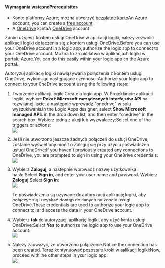 #### <a name="prerequisites"></a><span data-ttu-id="1a979-101">Wymagania wstępne</span><span class="sxs-lookup"><span data-stu-id="1a979-101">Prerequisites</span></span>
* <span data-ttu-id="1a979-102">Konto platformy Azure; można utworzyć [bezpłatne konto](https://azure.microsoft.com/free)</span><span class="sxs-lookup"><span data-stu-id="1a979-102">An Azure account; you can create a [free account](https://azure.microsoft.com/free)</span></span>
* <span data-ttu-id="1a979-103">A [OneDrive](https://www.microsoft.com/store/apps/onedrive/9wzdncrfj1p3) konta</span><span class="sxs-lookup"><span data-stu-id="1a979-103">A [OneDrive](https://www.microsoft.com/store/apps/onedrive/9wzdncrfj1p3) account</span></span> 

<span data-ttu-id="1a979-104">Zanim użyjesz kontem usługi OneDrive w aplikacji logiki, należy zezwolić aplikacji logiki do łączenia się z kontem usługi OneDrive.</span><span class="sxs-lookup"><span data-stu-id="1a979-104">Before you can use your OneDrive account in a logic app, authorize the logic app to connect to your OneDrive account.</span></span>  <span data-ttu-id="1a979-105">Można to zrobić łatwo w aplikacjach logiki w portalu Azure.</span><span class="sxs-lookup"><span data-stu-id="1a979-105">You can do this easily within your logic app on the Azure portal.</span></span> 

<span data-ttu-id="1a979-106">Autoryzuj aplikację logiki nawiązywania połączenia z kontem usługi OneDrive, wykonując następujące czynności:</span><span class="sxs-lookup"><span data-stu-id="1a979-106">Authorize your logic app to connect to your OneDrive account using the following steps:</span></span>

1. <span data-ttu-id="1a979-107">Tworzenie aplikacji logiki.</span><span class="sxs-lookup"><span data-stu-id="1a979-107">Create a logic app.</span></span> <span data-ttu-id="1a979-108">W Projektancie aplikacji logiki, wybierz **Pokaż Microsoft zarządzanych interfejsów API** na rozwijanej liście, a następnie wprowadź "onedrive" w polu wyszukiwania.</span><span class="sxs-lookup"><span data-stu-id="1a979-108">In the Logic Apps designer, select **Show Microsoft managed APIs** in the drop down list, and then enter "onedrive" in the search box.</span></span> <span data-ttu-id="1a979-109">Wybierz jedną z akcji lub wyzwalaczy:</span><span class="sxs-lookup"><span data-stu-id="1a979-109">Select one of the triggers or actions:</span></span>  
   ![](./media/connectors-create-api-onedrive/onedrive-1.png)
2. <span data-ttu-id="1a979-110">Jeśli nie utworzono jeszcze żadnych połączeń do usługi OneDrive, zostanie wyświetlony monit o Zaloguj się przy użyciu poświadczeń usługi OneDrive:</span><span class="sxs-lookup"><span data-stu-id="1a979-110">If you haven't previously created any connections to OneDrive, you are prompted to sign in using your OneDrive credentials:</span></span>  
   ![](./media/connectors-create-api-onedrive/onedrive-2.png)
3. <span data-ttu-id="1a979-111">Wybierz **Zaloguj**, a następnie wprowadź nazwę użytkownika i hasło.</span><span class="sxs-lookup"><span data-stu-id="1a979-111">Select **Sign in**, and enter your user name and password.</span></span> <span data-ttu-id="1a979-112">Wybierz **Zaloguj**:</span><span class="sxs-lookup"><span data-stu-id="1a979-112">Select **Sign in**:</span></span>  
   ![](./media/connectors-create-api-onedrive/onedrive-3.png)   
   
    <span data-ttu-id="1a979-113">Te poświadczenia są używane do autoryzacji aplikację logiki, aby połączyć się i uzyskać dostęp do danych na koncie usługi OneDrive.</span><span class="sxs-lookup"><span data-stu-id="1a979-113">These credentials are used to authorize your logic app to connect to, and access the data in your OneDrive account.</span></span> 
4. <span data-ttu-id="1a979-114">Wybierz **tak** do autoryzacji aplikację logiki, aby użyć konta usługi OneDrive:</span><span class="sxs-lookup"><span data-stu-id="1a979-114">Select **Yes** to authorize the logic app to use your OneDrive account:</span></span>  
   ![](./media/connectors-create-api-onedrive/onedrive-4.png)   
5. <span data-ttu-id="1a979-115">Należy zauważyć, że utworzono połączenie.</span><span class="sxs-lookup"><span data-stu-id="1a979-115">Notice the connection has been created.</span></span> <span data-ttu-id="1a979-116">Teraz kontynuować pozostałe kroki w aplikacji logiki:</span><span class="sxs-lookup"><span data-stu-id="1a979-116">Now, proceed with the other steps in your logic app:</span></span>  
   ![](./media/connectors-create-api-onedrive/onedrive-5.png)

